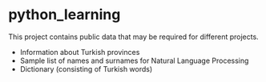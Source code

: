 # python_learning

This project contains public data that may be required for different projects.

* Information about Turkish provinces
* Sample list of names and surnames for Natural Language Processing
* Dictionary (consisting of Turkish words)
